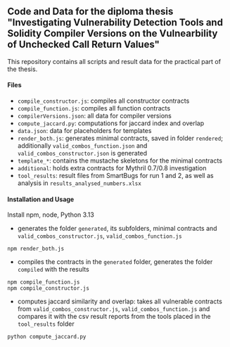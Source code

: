 
## Code and Data for the diploma thesis "Investigating Vulnerability Detection Tools and Solidity Compiler Versions on the Vulnearbility of Unchecked Call Return Values"

This repository contains all scripts and result data for the practical part of the thesis.

#### Files
- ``compile_constructor.js``: compiles all constructor contracts
- ``compile_function.js``: compiles all function contracts
- ``compilerVersions.json``: all data for compiler versions
- ``compute_jaccard.py``: computations for jaccard index and overlap
- ``data.json``: data for placeholders for templates
- ``render_both.js``: generates minimal contracts, saved in folder ``rendered``; additionally ``valid_combos_function.json`` and ``valid_combos_constructor.json`` is generated
-  ``template_*``: contains the mustache skeletons for the minimal contracts
- ``additional``: holds extra contracts for Mythril 0.7/0.8 investigation
- ``tool_results``: result files from SmartBugs for run 1 and 2, as well as analysis in ``results_analysed_numbers.xlsx``

#### Installation and Usage
Install npm, node, Python 3.13


* generates the folder ``generated``, its subfolders, minimal contracts and ``valid_combos_constructor.js``, ``valid_combos_function.js``
```console
npm render_both.js
```
* compiles the contracts in the ``generated`` folder, generates the folder ``compiled`` with the results
```console
npm compile_function.js
npm compile_constructor.js
```

* computes jaccard similarity and overlap: takes all vulnerable contracts from ``valid_combos_constructor.js``, ``valid_combos_function.js`` and compares it with the csv result reports from the tools placed in the ``tool_results`` folder
```console
python compute_jaccard.py
```

